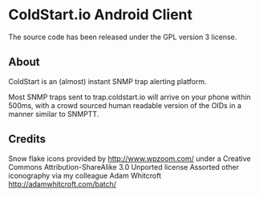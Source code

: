 ColdStart.io Android Client
==========
The source code has been released under the GPL version 3 license.


About
-----
ColdStart is an (almost) instant SNMP trap alerting platform.

Most SNMP traps sent to trap.coldstart.io will arrive on your phone within 500ms, with a crowd sourced human readable
version of the OIDs in a manner similar to SNMPTT.

Credits
-------
Snow flake icons provided by http://www.wpzoom.com/ under a Creative Commons Attribution-ShareAlike 3.0 Unported license
Assorted other iconography via my colleague Adam Whitcroft http://adamwhitcroft.com/batch/